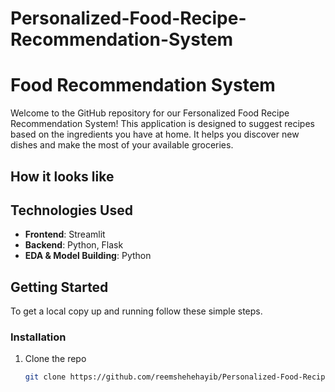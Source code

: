 # Personalized-Food-Recipe-Recommendation-System
# Food Recommendation System

Welcome to the GitHub repository for our Fersonalized Food Recipe Recommendation System! This application is designed to suggest recipes based on the ingredients you have at home. It helps you discover new dishes and make the most of your available groceries.

## How it looks like

## Technologies Used

- **Frontend**: Streamlit
- **Backend**: Python, Flask
- **EDA & Model Building**: Python

## Getting Started

To get a local copy up and running follow these simple steps.

### Installation

1. Clone the repo
   ```sh
   git clone https://github.com/reemshehehayib/Personalized-Food-Recipe-Recommendation-System.git
